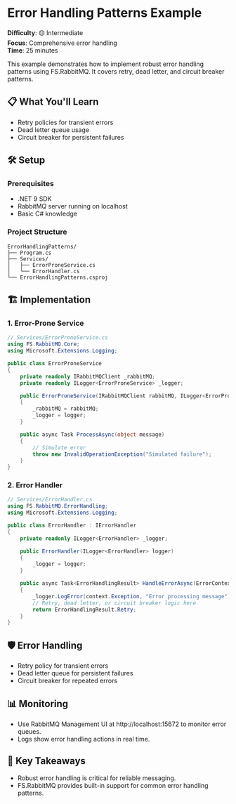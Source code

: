 # Error Handling Patterns Example

**Difficulty**: 🟡 Intermediate  
**Focus**: Comprehensive error handling  
**Time**: 25 minutes

This example demonstrates how to implement robust error handling patterns using FS.RabbitMQ. It covers retry, dead letter, and circuit breaker patterns.

## 📋 What You'll Learn
- Retry policies for transient errors
- Dead letter queue usage
- Circuit breaker for persistent failures

## 🛠️ Setup

### Prerequisites
- .NET 9 SDK
- RabbitMQ server running on localhost
- Basic C# knowledge

### Project Structure
```
ErrorHandlingPatterns/
├── Program.cs
├── Services/
│   ├── ErrorProneService.cs
│   └── ErrorHandler.cs
└── ErrorHandlingPatterns.csproj
```

## 🏗️ Implementation

### 1. Error-Prone Service

```csharp
// Services/ErrorProneService.cs
using FS.RabbitMQ.Core;
using Microsoft.Extensions.Logging;

public class ErrorProneService
{
    private readonly IRabbitMQClient _rabbitMQ;
    private readonly ILogger<ErrorProneService> _logger;

    public ErrorProneService(IRabbitMQClient rabbitMQ, ILogger<ErrorProneService> logger)
    {
        _rabbitMQ = rabbitMQ;
        _logger = logger;
    }

    public async Task ProcessAsync(object message)
    {
        // Simulate error
        throw new InvalidOperationException("Simulated failure");
    }
}
```

### 2. Error Handler

```csharp
// Services/ErrorHandler.cs
using FS.RabbitMQ.ErrorHandling;
using Microsoft.Extensions.Logging;

public class ErrorHandler : IErrorHandler
{
    private readonly ILogger<ErrorHandler> _logger;

    public ErrorHandler(ILogger<ErrorHandler> logger)
    {
        _logger = logger;
    }

    public async Task<ErrorHandlingResult> HandleErrorAsync(ErrorContext context, CancellationToken cancellationToken)
    {
        _logger.LogError(context.Exception, "Error processing message");
        // Retry, dead letter, or circuit breaker logic here
        return ErrorHandlingResult.Retry;
    }
}
```

## 🛡️ Error Handling
- Retry policy for transient errors
- Dead letter queue for persistent failures
- Circuit breaker for repeated errors

## 📊 Monitoring
- Use RabbitMQ Management UI at http://localhost:15672 to monitor error queues.
- Logs show error handling actions in real time.

## 🎯 Key Takeaways
- Robust error handling is critical for reliable messaging.
- FS.RabbitMQ provides built-in support for common error handling patterns. 